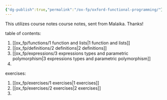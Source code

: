 ```yaml
---
{"dg-publish":true,"permalink":"/ox-fp/oxford-functional-programming/"}
---
```


This utilizes course notes course notes, sent from Malaika. Thanks!

table of contents:

1. [[ox_fp/functions/1 function and lists\|1 function and lists]]
2. [[ox_fp/definitions/2 definitions\|2 definitions]]
3. [[ox_fp/expressions/3 expressions types and parametric polymorphism\|3 expressions types and parametric polymorphism]]
4. 

exercises:

1. [[ox_fp/exercises/1 exercises\|1 exercises]]
2. [[ox_fp/exercises/2 exercises\|2 exercises]]
3. 

